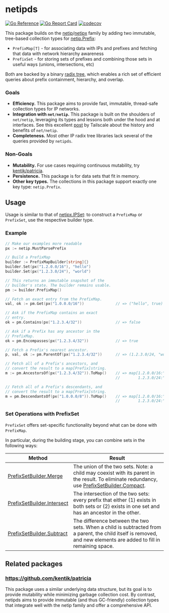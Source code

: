 # netipds
[![Go Reference](https://pkg.go.dev/badge/github.com/aromatt/netipds)](https://pkg.go.dev/github.com/aromatt/netipds)
[![Go Report Card](https://goreportcard.com/badge/github.com/aromatt/netipds)](https://goreportcard.com/report/github.com/aromatt/netipds)
[![codecov](https://codecov.io/gh/aromatt/netipds/graph/badge.svg?token=WJ1JHSM05F)](https://codecov.io/gh/aromatt/netipds)

This package builds on the
[netip](https://pkg.go.dev/net/netip)/[netipx](https://pkg.go.dev/go4.org/netipx)
family by adding two immutable, tree-based collection types for [netip.Prefix](https://pkg.go.dev/net/netip#Prefix):
* `PrefixMap[T]` - for associating data with IPs and prefixes and fetching that data with network hierarchy awareness
* `PrefixSet` - for storing sets of prefixes and combining those sets in useful ways (unions, intersections, etc)

Both are backed by a binary [radix tree](https://en.wikipedia.org/wiki/Radix_tree),
which enables a rich set of efficient queries about prefix containment, hierarchy,
and overlap.

### Goals
* **Efficiency.** This package aims to provide fast, immutable, thread-safe collection types for IP networks.
* **Integration with `net/netip`.** This package is built on the shoulders of `net/netip`, leveraging its types and lessons both under the hood and at interfaces. See this excellent [post](https://tailscale.com/blog/netaddr-new-ip-type-for-go) by Tailscale about the history and benefits of `net/netip`.
* **Completeness.** Most other IP radix tree libraries lack several of the queries provided by `netipds`.

### Non-Goals
* **Mutability.** For use cases requiring continuous mutability, try [kentik/patricia](https://github.com/kentik/patricia).
* **Persistence.** This package is for data sets that fit in memory.
* **Other key types.** The collections in this package support exactly one key type: `netip.Prefix`.

## Usage
Usage is similar to that of [netipx.IPSet](https://pkg.go.dev/go4.org/netipx#IPSet):
to construct a `PrefixMap` or `PrefixSet`, use the respective builder type.

### Example
```go
// Make our examples more readable
px := netip.MustParsePrefix

// Build a PrefixMap
builder := PrefixMapBuilder[string]{}
builder.Set(px("1.2.0.0/16"), "hello")
builder.Set(px("1.2.3.0/24"), "world")

// This returns an immutable snapshot of the
// builder's state. The builder remains usable.
pm := builder.PrefixMap()

// Fetch an exact entry from the PrefixMap.
val, ok := pm.Get(px("1.0.0.0/16"))              // => ("hello", true)

// Ask if the PrefixMap contains an exact
// entry.
ok = pm.Contains(px("1.2.3.4/32"))               // => false

// Ask if a Prefix has any ancestor in the
// PrefixMap.
ok = pm.Encompasses(px("1.2.3.4/32"))            // => true

// Fetch a Prefix's nearest ancestor.
p, val, ok := pm.ParentOf(px("1.2.3.4/32"))      // => (1.2.3.0/24, "world", true)

// Fetch all of a Prefix's ancestors, and
// convert the result to a map[Prefix]string.
m := pm.AncestorsOf(px("1.2.3.4/32")).ToMap()    // => map[1.2.0.0/16:"hello"
                                                 //        1.2.3.0/24:"world"]

// Fetch all of a Prefix's descendants, and
// convert the result to a map[Prefix]string.
m = pm.DescendantsOf(px("1.0.0.0/8")).ToMap()    // => map[1.2.0.0/16:"hello"
                                                 //        1.2.3.0/24:"world"]
```

### Set Operations with PrefixSet
`PrefixSet` offers set-specific functionality beyond what can be done with
`PrefixMap`.

In particular, during the building stage, you can combine sets in the following ways:

|Method|Result|
|---|---|
|[PrefixSetBuilder.Merge](https://pkg.go.dev/github.com/aromatt/netipds#PrefixSetBuilder.Merge)|The union of the two sets. Note: a child may coexist with its parent in the result. To eliminate redundancy, use [PrefixSetBuilder.Compact](https://pkg.go.dev/github.com/aromatt/netipds#PrefixSetBuilder.Compact).|
|[PrefixSetBuilder.Intersect](https://pkg.go.dev/github.com/aromatt/netipds#PrefixSetBuilder.Intersect)|The intersection of the two sets: every prefix that either (1) exists in both sets or (2) exists in one set and has an ancestor in the other.|
|[PrefixSetBuilder.Subtract](https://pkg.go.dev/github.com/aromatt/netipds#PrefixSetBuilder.Subtract)|The difference between the two sets. When a child is subtracted from a parent, the child itself is removed, and new elements are added to fill in remaining space.|

## Related packages

### https://github.com/kentik/patricia

This package uses a similar underlying data structure, but its goal is to provide
mutability while minimizing garbage collection cost. By contrast, netipds aims to
provide immutable (and thus GC-friendly) collection types that integrate well with
the netip family and offer a comprehensive API.
